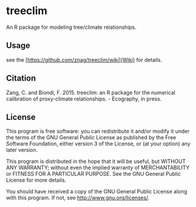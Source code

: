 # treeclim

An R package for modeling tree/climate relationships.

## Usage

see the [https://github.com/znag/treeclim/wiki](Wiki) for details.

## Citation

Zang, C. and Biondi, F. 2015. treeclim: an R package for the numerical calibration of proxy-climate relationships. - Ecography, in press.

## License

This program is free software: you can redistribute it and/or
modify it under the terms of the GNU General Public License as
published by the Free Software Foundation, either version 3 of the
License, or (at your option) any later version.

This program is distributed in the hope that it will be useful, but
WITHOUT ANY WARRANTY; without even the implied warranty of
MERCHANTABILITY or FITNESS FOR A PARTICULAR PURPOSE.  See the GNU
General Public License for more details.

You should have received a copy of the GNU General Public License
along with this program.  If not, see <http://www.gnu.org/licenses/>.
